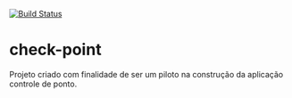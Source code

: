 [![Build Status](https://travis-ci.com/DavissonSilva/check-point.svg?branch=main)](https://travis-ci.com/DavissonSilva/check-point)

# check-point
Projeto criado com finalidade de ser um piloto na construção da aplicação controle de ponto.
